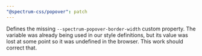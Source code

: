 ```yaml
---
"@spectrum-css/popover": patch
---
```


Defines the missing `--spectrum-popover-border-width` custom property. The variable was already being used in our style definitions, but its value was lost at some point so it was undefined in the browser. This work should correct that.
